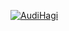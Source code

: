 [![AudiHagi](https://circleci.com/gh/arifaizin/MySimpleCleanArchitecture.svg?style=shield)](https://circleci.com/gh/AudiHagi/MySimpleCleanArchitecture)
